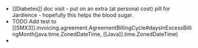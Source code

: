 - [[Diabetes]] doc visit - put on an extra (at personal cost) pill for Jardience - hopefully this helps the blood sugar.
- TODO Add test to [[SMX3]].invoicing.agreement.AgreementBillingCycle#daysInExcessBillingMonth(java.time.ZonedDateTime, [[Java]].time.ZonedDateTime)
-